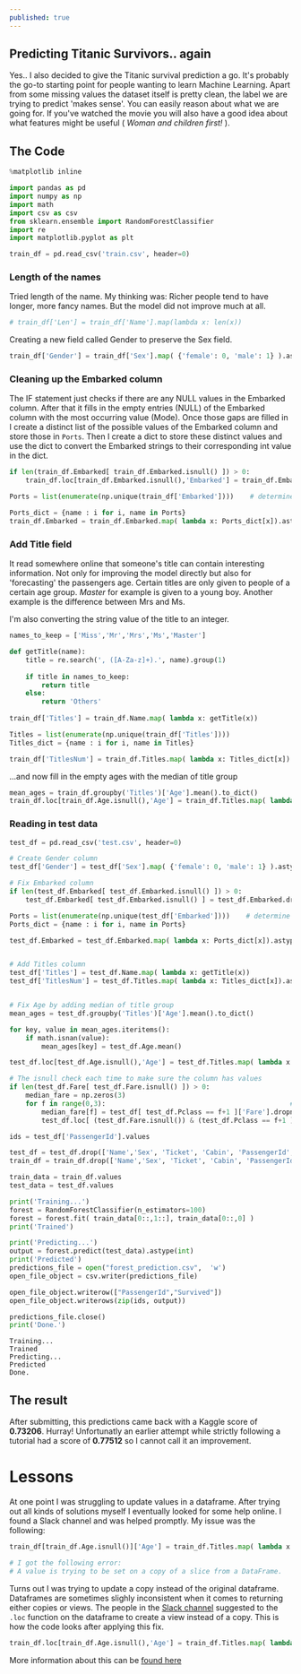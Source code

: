 ```yaml
---
published: true
---
```


## Predicting Titanic Survivors.. again

Yes.. I also decided to give the Titanic survival prediction a go. It's probably the go-to starting point for people wanting to learn Machine Learning. Apart from some missing values the dataset itself is pretty clean, the label we are trying to predict 'makes sense'. You can easily reason about what we are going for. If you've watched the movie you will also have a good idea about what features might be useful ( *Woman and children first!* ).

## The Code

```python
%matplotlib inline

import pandas as pd
import numpy as np
import math
import csv as csv
from sklearn.ensemble import RandomForestClassifier
import re
import matplotlib.pyplot as plt
```


```python
train_df = pd.read_csv('train.csv', header=0)
```

### Length of the names
Tried length of the name. My thinking was: Richer people tend to have longer, more fancy names. But the model did not improve much at all.


```python
# train_df['Len'] = train_df['Name'].map(lambda x: len(x))
```

Creating a new field called Gender to preserve the Sex field.


```python
train_df['Gender'] = train_df['Sex'].map( {'female': 0, 'male': 1} ).astype(int)
```

### Cleaning up the Embarked column

The IF statement just checks if there are any NULL values in the Embarked column. After that it fills in the empty entries (NULL) of the Embarked column with the most occurring value (Mode). Once those gaps are filled in I create a distinct list of the possible values of the Embarked column and store those in `Ports`. Then I create a dict to store these distinct values and use the dict to convert the Embarked strings to their corresponding int value in the dict. 


```python
if len(train_df.Embarked[ train_df.Embarked.isnull() ]) > 0:
    train_df.loc[train_df.Embarked.isnull(),'Embarked'] = train_df.Embarked.dropna().mode().values

Ports = list(enumerate(np.unique(train_df['Embarked'])))    # determine all values of Embarked,

Ports_dict = {name : i for i, name in Ports}
train_df.Embarked = train_df.Embarked.map( lambda x: Ports_dict[x]).astype(int)     # Convert all Embark strings to int
```

### Add Title field

It read somewhere online that someone's title can contain interesting information. Not only for improving the model directly but also for 'forecasting' the passengers age. Certain titles are only given to people of a certain age group. *Master* for example is given to a young boy. Another example is the difference between Mrs and Ms. 

I'm also converting the string value of the title to an integer. 


```python
names_to_keep = ['Miss','Mr','Mrs','Ms','Master']

def getTitle(name):
    title = re.search(', ([A-Za-z]+).', name).group(1)
    
    if title in names_to_keep:
        return title
    else:
        return 'Others'
  
train_df['Titles'] = train_df.Name.map( lambda x: getTitle(x))

Titles = list(enumerate(np.unique(train_df['Titles'])))
Titles_dict = {name : i for i, name in Titles}

train_df['TitlesNum'] = train_df.Titles.map( lambda x: Titles_dict[x]).astype(int)
```

...and now fill in the empty ages with the median of title group


```python
mean_ages = train_df.groupby('Titles')['Age'].mean().to_dict()
train_df.loc[train_df.Age.isnull(),'Age'] = train_df.Titles.map( lambda x: mean_ages[x] )
```

### Reading in test data


```python
test_df = pd.read_csv('test.csv', header=0)

# Create Gender column
test_df['Gender'] = test_df['Sex'].map( {'female': 0, 'male': 1} ).astype(int)

# Fix Embarked column
if len(test_df.Embarked[ test_df.Embarked.isnull() ]) > 0:
    test_df.Embarked[ test_df.Embarked.isnull() ] = test_df.Embarked.dropna().mode().values

Ports = list(enumerate(np.unique(test_df['Embarked'])))    # determine all values of Embarked,
Ports_dict = {name : i for i, name in Ports}    

test_df.Embarked = test_df.Embarked.map( lambda x: Ports_dict[x]).astype(int)


# Add Titles column
test_df['Titles'] = test_df.Name.map( lambda x: getTitle(x))
test_df['TitlesNum'] = test_df.Titles.map( lambda x: Titles_dict[x]).astype(int)


# Fix Age by adding median of title group 
mean_ages = test_df.groupby('Titles')['Age'].mean().to_dict()

for key, value in mean_ages.iteritems():
    if math.isnan(value):
        mean_ages[key] = test_df.Age.mean()

test_df.loc[test_df.Age.isnull(),'Age'] = test_df.Titles.map( lambda x: mean_ages[x] )
```


```python
# The isnull check each time to make sure the column has values
if len(test_df.Fare[ test_df.Fare.isnull() ]) > 0:
    median_fare = np.zeros(3)
    for f in range(0,3):                                              # loop 0 to 2
        median_fare[f] = test_df[ test_df.Pclass == f+1 ]['Fare'].dropna().median()
        test_df.loc[ (test_df.Fare.isnull()) & (test_df.Pclass == f+1 ), 'Fare'] = median_fare[f]
```


```python
ids = test_df['PassengerId'].values
```


```python
test_df = test_df.drop(['Name','Sex', 'Ticket', 'Cabin', 'PassengerId','Titles'], axis=1) 
train_df = train_df.drop(['Name','Sex', 'Ticket', 'Cabin', 'PassengerId','Titles'], axis=1) 
```


```python
train_data = train_df.values
test_data = test_df.values
```


```python
print('Training...')
forest = RandomForestClassifier(n_estimators=100)
forest = forest.fit( train_data[0::,1::], train_data[0::,0] )
print('Trained')

print('Predicting...')
output = forest.predict(test_data).astype(int)
print('Predicted')
predictions_file = open("forest_prediction.csv",  'w')
open_file_object = csv.writer(predictions_file)

open_file_object.writerow(["PassengerId","Survived"])
open_file_object.writerows(zip(ids, output))

predictions_file.close()
print('Done.')
```

    Training...
    Trained
    Predicting...
    Predicted
    Done.
    

## The result

After submitting, this predictions came back with a Kaggle score of **0.73206**. Hurray! Unfortunatly an earlier attempt while strictly following a tutorial had a score of **0.77512** so I cannot call it an improvement. 

# Lessons

At one point I was struggling to update values in a dataframe. After trying out all kinds of solutions myself I eventually looked for some help online. I found a Slack channel and was helped promptly. My issue was the following: 

```python
train_df[train_df.Age.isnull()]['Age'] = train_df.Titles.map( lambda x: mean_ages[x] )

# I got the following error:
# A value is trying to be set on a copy of a slice from a DataFrame.
```

Turns out I was trying to update a copy instead of the original dataframe. Dataframes are sometimes slighly inconsistent when it comes to returning either copies or views. The people in the [Slack channel](https://pythondev.slack.com/messages/data_science/) suggested to the `.loc` function on the dataframe to create a view instead of a copy. This is how the code looks after applying this fix. 

```python
train_df.loc[train_df.Age.isnull(),'Age'] = train_df.Titles.map( lambda x: mean_ages[x] )
```


More information about this can be [found here](http://pandas.pydata.org/pandas-docs/stable/indexing.html)
